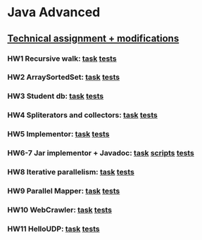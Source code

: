 ﻿# Java Advanced

## [Technical assignment + modifications](java-advanced-2025/README.md)

### HW1 Recursive walk: [task](java-advanced/java-solutions/info/kgeorgiy/ja/aksenova/walk/Walk.java) [tests](java-advanced-2025/modules/info.kgeorgiy.java.advanced.walk/info/kgeorgiy/java/advanced/walk)
### HW2 ArraySortedSet: [task](java-advanced/java-solutions/info/kgeorgiy/ja/aksenova/arrayset/ArraySet.java) [tests](java-advanced-2025/modules/info.kgeorgiy.java.advanced.arrayset/info/kgeorgiy/java/advanced/arrayset)
### HW3 Student db: [task](java-advanced/java-solutions/info/kgeorgiy/ja/aksenova/student/StudentDB.java) [tests](java-advanced-2025/modules/info.kgeorgiy.java.advanced.student/info/kgeorgiy/java/advanced/student)
### HW4 Spliterators and collectors: [task](java-advanced/java-solutions/info/kgeorgiy/ja/aksenova/lambda/Lambda.java) [tests](java-advanced-2025/modules/info.kgeorgiy.java.advanced.lambda/info/kgeorgiy/java/advanced/lambda)
### HW5 Implementor: [task](java-advanced/java-solutions/info/kgeorgiy/ja/aksenova/implementor/Implementor.java) [tests](java-advanced-2025/modules/info.kgeorgiy.java.advanced.implementor/info/kgeorgiy/java/advanced/implementor)
### HW6-7 Jar implementor + Javadoc: [task](java-advanced/java-solutions/info/kgeorgiy/ja/aksenova/implementor/Implementor.java) [scripts](java-advanced/scripts) [tests](4/java-advanced/java-advanced-2025/modules/info.kgeorgiy.java.advanced.implementor.tools/info/kgeorgiy/java/advanced/implementor/tools)
### HW8 Iterative parallelism: [task](java-advanced/java-solutions/info/kgeorgiy/ja/aksenova/iterative) [tests](java-advanced-2025/modules/info.kgeorgiy.java.advanced.iterative/info/kgeorgiy/java/advanced/iterative)
### HW9 Parallel Mapper: [task](java-advanced/java-solutions/info/kgeorgiy/ja/aksenova/iterative) [tests](java-advanced-2025/modules/info.kgeorgiy.java.advanced.mapper/info/kgeorgiy/java/advanced/mapper)
### HW10 WebCrawler: [task](java-advanced/java-solutions/info/kgeorgiy/ja/aksenova/crawler/WebCrawler.java) [tests](java-advanced-2025/modules/info.kgeorgiy.java.advanced.crawler/info/kgeorgiy/java/advanced/crawler)
### HW11 HelloUDP: [task](java-advanced/java-solutions/info/kgeorgiy/ja/aksenova/hello) [tests](java-advanced-2025/modules/info.kgeorgiy.java.advanced.hello/info/kgeorgiy/java/advanced/hello)

